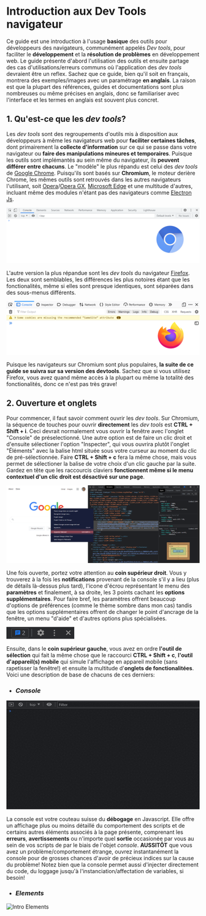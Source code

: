 # Introduction aux Dev Tools navigateur


Ce guide est une introduction à l'usage **basique** des outils pour développeurs des navigateurs, communément appelés *Dev tools*, pour faciliter le **développement** et la **résolution de problèmes** en développement web. Le guide présente d'abord l'utilisation des outils et ensuite partage des cas d'utilisations/erreurs communs où l'application des *dev tools* devraient être un reflex. Sachez que ce guide, bien qu'il soit en français, montrera des exemples/images avec un paramétrage **en anglais**. La raison est que la plupart des références, guides et documentations sont plus nombreuses ou même précises en anglais, donc se familiariser avec l'interface et les termes en anglais est souvent plus concret.

## 1. Qu'est-ce que les *dev tools*?

Les *dev tools* sont des regroupements d'outils mis à disposition aux développeurs à même les navigateurs web pour **faciliter certaines tâches**, dont primairement la **collecte d'information** sur ce qui se passe dans votre navigateur ou **faire des manipulations mineures et temporaires**. Puisque les outils sont implémantés au sein même du navigateur, ils **peuvent différer entre chacuns**. Le "modèle" le plus répandu est celui des *dev tools* de [Google Chrome](https://developer.chrome.com/docs/devtools/). Puisqu'ils sont basés sur **Chromium**, le moteur derière Chrome, les mêmes outils sont retrouvés dans les autres navigateurs l'utilisant, soit [Opera](https://www.opera.com/)/[Opera GX](https://www.opera.com/gx), [Microsoft Edge](https://www.microsoft.com/en-us/edge) et une multitude d'autres, incluant même des modules n'étant pas des navigateurs comme [Electron Js](https://www.electronjs.org/). 

![Exemple Chromium](./src/ExempleChromium.png)

L'autre version la plus répandue sont les *dev tools* du navigateur [Firefox](https://developer.mozilla.org/en-US/docs/Tools). Les deux sont semblables, les différences les plus notoires étant que les fonctionalités, même si elles sont presque identiques, sont séparées dans des sous-menus différents.

![Exemple FireFox](./src/ExempleFireFox.png)

Puisque les navigateurs sur Chromium sont plus populaires, **la suite de ce guide se suivra sur sa version des devtools**. Sachez que si vous utilisez Firefox, vous avez quand même accès à la plupart ou même la totalité des fonctionalités, donc ce n'est pas très grave!

## 2. Ouverture et onglets
Pour commencer, il faut savoir comment ouvrir les *dev tools*. Sur Chromium, la séquence de touches pour ouvrir **directement** les *dev tools* est **CTRL + Shift + i**. Ceci devrait normalement vous ouvrir la fenêtre avec l'onglet "Console" de préselectionné. Une autre option est de faire un clic droit et d'ensuite sélectioner l'option "Inspecter", qui vous ouvrira plutôt l'onglet "Éléments" avec la balise html située sous votre curseur au moment du clic de pré-sélectionnée. Faire **CTRL + Shift + c** fera la même chose, mais vous permet de sélectioner la balise de votre choix d'un clic gauche par la suite. Gardez en tête que les raccourcis claviers **fonctionnent même si le menu contextuel d'un clic droit est désactivé sur une page**.

![Exemple d'ouverture](./src/ExempleOuverture.png)

Une fois ouverte, portez votre attention au **coin supérieur droit**. Vous y trouverez à la fois les **notifications** provenant de la console s'il y a lieu (plus de détails là-dessus plus tard), l'icone d'écrou représentant le menu des **paramètres** et finalement, à sa droite, les 3 points cachant les **options supplémentaires**. Pour faire bref, les paramètres offrent beaucoup d'options de préférences (comme le thème sombre dans mon cas) tandis que les options supplémentaires offrent de changer le point d'ancrage de la fenêtre, un menu "d'aide" et d'autres options plus spécialisées.

![Options](./src/Options.png)

Ensuite, dans le **coin supérieur gauche**, vous avez en ordre **l'outil de sélection** qui fait la même chose que le raccourci **CTRL + Shift + c**, **l'outil d'appareil(s) mobile** qui simule l'affichage en appareil mobile (sans rapetisser la fenêtre!) et ensuite la multitude d'**onglets de fonctionalitées**. Voici une description de base de chacuns de ces derniers:

- ### *Console*

![Intro Console](src/Intro%20Console.gif)

La console est votre couteau suisse du **débogage** en Javascript. Elle offre un affichage plus ou moins détaillé du comportement des scripts et de certains autres éléments associés à la page présente, comprenant les **erreurs**, **avertissements** ou n'importe quel **sortie** occasionée par vous au sein de vos scripts de par le biais de l'objet *console*. **AUSSITÔT** que vous avez un problème/comportement étrange, ouvrez instantanément la console pour de grosses chances d'avoir de précieux indices sur la cause du problème! Notez bien que la console permet aussi d'injecter directement du code, du loggage jusqu'à l'instanciation/affectation de variables, si besoin!

- ### *Elements*

![Intro Elements](src/Intro%20Elements.gif)

